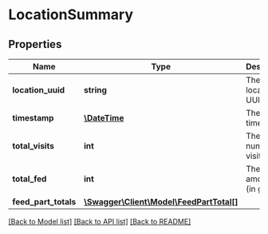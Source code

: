 # LocationSummary

## Properties
Name | Type | Description | Notes
------------ | ------------- | ------------- | -------------
**location_uuid** | **string** | The location UUID | [optional] 
**timestamp** | [**\DateTime**](\DateTime.md) | The timestamp | [optional] 
**total_visits** | **int** | The total number of visits | [optional] 
**total_fed** | **int** | The total amount fed (in grams) | [optional] 
**feed_part_totals** | [**\Swagger\Client\Model\FeedPartTotal[]**](FeedPartTotal.md) |  | [optional] 

[[Back to Model list]](../README.md#documentation-for-models) [[Back to API list]](../README.md#documentation-for-api-endpoints) [[Back to README]](../README.md)


